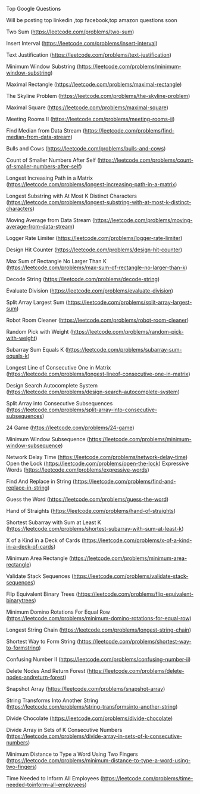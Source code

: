 Top Google Questions

Will be posting top linkedin ,top facebook,top amazon questions soon

Two Sum (https://leetcode.com/problems/two-sum)

Insert Interval (https://leetcode.com/problems/insert-interval)

Text Justification (https://leetcode.com/problems/text-justification)

Minimum Window Substring (https://leetcode.com/problems/minimum-window-substring)

Maximal Rectangle (https://leetcode.com/problems/maximal-rectangle)

The Skyline Problem (https://leetcode.com/problems/the-skyline-problem)

Maximal Square (https://leetcode.com/problems/maximal-square)

Meeting Rooms II (https://leetcode.com/problems/meeting-rooms-ii)

Find Median from Data Stream (https://leetcode.com/problems/find-median-from-data-stream)

Bulls and Cows (https://leetcode.com/problems/bulls-and-cows)

Count of Smaller Numbers After Self (https://leetcode.com/problems/count-of-smaller-numbers-after-self)

Longest Increasing Path in a Matrix (https://leetcode.com/problems/longest-increasing-path-in-a-matrix)

Longest Substring with At Most K Distinct Characters
(https://leetcode.com/problems/longest-substring-with-at-most-k-distinct-characters)

Moving Average from Data Stream (https://leetcode.com/problems/moving-average-from-data-stream)

Logger Rate Limiter (https://leetcode.com/problems/logger-rate-limiter)

Design Hit Counter (https://leetcode.com/problems/design-hit-counter)

Max Sum of Rectangle No Larger Than K (https://leetcode.com/problems/max-sum-of-rectangle-no-larger-than-k)

Decode String (https://leetcode.com/problems/decode-string)

Evaluate Division (https://leetcode.com/problems/evaluate-division)

Split Array Largest Sum (https://leetcode.com/problems/split-array-largest-sum)

Robot Room Cleaner (https://leetcode.com/problems/robot-room-cleaner)

Random Pick with Weight (https://leetcode.com/problems/random-pick-with-weight)

Subarray Sum Equals K (https://leetcode.com/problems/subarray-sum-equals-k)

Longest Line of Consecutive One in Matrix (https://leetcode.com/problems/longest-lineof-consecutive-one-in-matrix)

Design Search Autocomplete System (https://leetcode.com/problems/design-search-autocomplete-system)

Split Array into Consecutive Subsequences (https://leetcode.com/problems/split-array-into-consecutive-subsequences)

24 Game (https://leetcode.com/problems/24-game)

Minimum Window Subsequence (https://leetcode.com/problems/minimum-window-subsequence)

Network Delay Time (https://leetcode.com/problems/network-delay-time)
Open the Lock (https://leetcode.com/problems/open-the-lock)
Expressive Words (https://leetcode.com/problems/expressive-words)

Find And Replace in String (https://leetcode.com/problems/find-and-replace-in-string)

Guess the Word (https://leetcode.com/problems/guess-the-word)

Hand of Straights (https://leetcode.com/problems/hand-of-straights)

Shortest Subarray with Sum at Least K (https://leetcode.com/problems/shortest-subarray-with-sum-at-least-k)

X of a Kind in a Deck of Cards (https://leetcode.com/problems/x-of-a-kind-in-a-deck-of-cards)

Minimum Area Rectangle (https://leetcode.com/problems/minimum-area-rectangle)

Validate Stack Sequences (https://leetcode.com/problems/validate-stack-sequences)

Flip Equivalent Binary Trees (https://leetcode.com/problems/flip-equivalent-binarytrees)

Minimum Domino Rotations For Equal Row (https://leetcode.com/problems/minimum-domino-rotations-for-equal-row)

Longest String Chain (https://leetcode.com/problems/longest-string-chain)

Shortest Way to Form String (https://leetcode.com/problems/shortest-way-to-formstring)

Confusing Number II (https://leetcode.com/problems/confusing-number-ii)

Delete Nodes And Return Forest (https://leetcode.com/problems/delete-nodes-andreturn-forest)

Snapshot Array (https://leetcode.com/problems/snapshot-array)

String Transforms Into Another String (https://leetcode.com/problems/string-transformsinto-another-string)

Divide Chocolate (https://leetcode.com/problems/divide-chocolate)

Divide Array in Sets of K Consecutive Numbers (https://leetcode.com/problems/divide-array-in-sets-of-k-consecutive-numbers)

Minimum Distance to Type a Word Using Two Fingers
(https://leetcode.com/problems/minimum-distance-to-type-a-word-using-two-fingers)

Time Needed to Inform All Employees (https://leetcode.com/problems/time-needed-toinform-all-employees)
